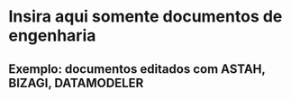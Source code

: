 # Insira aqui somente documentos de engenharia  
## Exemplo: documentos editados com ASTAH, BIZAGI, DATAMODELER
